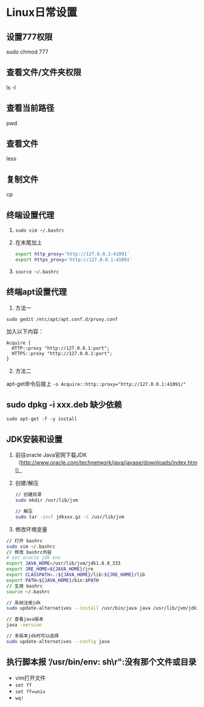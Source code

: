 # Linux日常设置

## 设置777权限

sudo chmod 777  <filepath>

## 查看文件/文件夹权限

ls -l

## 查看当前路径

pwd

## 查看文件

less <filename>

## 复制文件

cp  <filename>  <destination path>



## 终端设置代理

1. `sudo vim ~/.bashrc`

2. 在末尾加上

   ```bash
   export http_proxy='http://127.0.0.1:41091'
   export https_proxy='http://127.0.0.1:41091'
   ```

   

3. `source ~/.bashrc`



## 终端apt设置代理

1. 方法一

`sudo gedit /etc/apt/apt.conf.d/proxy.conf`

加入以下内容：

```
Acquire {
  HTTP::proxy "http://127.0.0.1:port";
  HTTPS::proxy "http://127.0.0.1:port";
}
```

2. 方法二

apt-get命令后接上 `-o Acquire::http::proxy="http://127.0.0.1:41091/"`

## sudo dpkg -i xxx.deb 缺少依赖

`sudo apt-get -f -y install`



## JDK安装和设置

1. 前往oracle Java官网下载JDK（http://www.oracle.com/technetwork/java/javase/downloads/index.html）

2. 创建/解压

   ```bash
   // 创建目录
   sudo mkdir /usr/lib/jvm
   
   // 解压
   sudo tar -zxvf jdkxxx.gz -C /usr/lib/jvm
   ```

3. 修改环境变量

```bash
// 打开 bashrc
sudo vim ~/.bashrc
// 修改 bashrc内容
# set oracle jdk env
export JAVA_HOME=/usr/lib/jvm/jdk1.8.0_333
export JRE_HOME=${JAVA_HOME}/jre
export CLASSPATH=.:${JAVA_HOME}/lib:${JRE_HOME}/lib
export PATH=${JAVA_HOME}/bin:$PATH
// 生效 bashrc
source ~/.bashrc

// 系统注册jdk
sudo update-alternatives --install /usr/bin/java java /usr/lib/jvm/jdk1.8.0_333/bin/java 300

// 查看java版本
java -version

// 多版本jdk时可以选择
sudo update-alternatives --config java
```



## 执行脚本报 ’/usr/bin/env: sh\r":没有那个文件或目录

- vim打开文件
- `set ff`
- `set ff=unix`
- `wq!`
